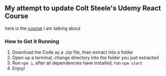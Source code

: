 ## My attempt to update Colt Steele's Udemy React Course

here is the [course](https://www.udemy.com/course/modern-react-bootcamp/) I am talking about

### How to Get it Running

1. Download the Code as a .zip file, then extract into a folder
2. Open up a terminal, change directory into the folder you just extracted
3. Run `npm i`, after all dependencies have installed, run `npm start`
4. Enjoy!
